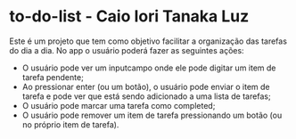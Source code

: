 # to-do-list - Caio Iori Tanaka Luz
Este é um projeto que tem como objetivo facilitar a organização das tarefas  do dia a dia.
No app o usuário poderá fazer as seguintes ações:
- O usuário pode ver um inputcampo onde ele pode digitar um item de tarefa pendente;
- Ao pressionar enter (ou um botão), o usuário pode enviar o item de tarefa e pode ver que está sendo adicionado a uma lista de tarefas;
- O usuário pode marcar uma tarefa como completed;
- O usuário pode remover um item de tarefa pressionando um botão (ou no próprio item de tarefa).
